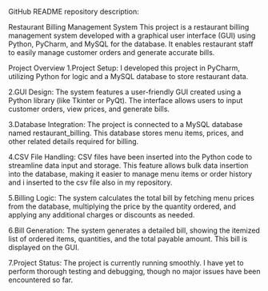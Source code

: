  GitHub README repository description:

Restaurant Billing Management System
This project is a restaurant billing management system developed with a graphical user interface (GUI) using Python, PyCharm, and MySQL for the database. It enables restaurant staff to easily manage customer orders and generate accurate bills.

Project Overview
1.Project Setup:
I developed this project in PyCharm, utilizing Python for logic and a MySQL database to store restaurant data.

2.GUI Design:
The system features a user-friendly GUI created using a Python library (like Tkinter or PyQt). The interface allows users to input customer orders, view prices, and generate bills.

3.Database Integration:
The project is connected to a MySQL database named restaurant_billing. This database stores menu items, prices, and other related details required for billing.

4.CSV File Handling:
CSV files have been inserted into the Python code to streamline data input and storage. This feature allows bulk data insertion into the database, making it easier to manage menu items or order history and i inserted to the csv file also in my repository.

5.Billing Logic:
The system calculates the total bill by fetching menu prices from the database, multiplying the price by the quantity ordered, and applying any additional charges or discounts as needed.

6.Bill Generation:
The system generates a detailed bill, showing the itemized list of ordered items, quantities, and the total payable amount. This bill is displayed on the GUI.

7.Project Status:
The project is currently running smoothly. I have yet to perform thorough testing and debugging, though no major issues have been encountered so far.
